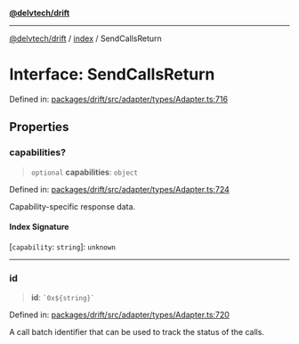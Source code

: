 [**@delvtech/drift**](../../README.md)

***

[@delvtech/drift](../../README.md) / [index](../README.md) / SendCallsReturn

# Interface: SendCallsReturn

Defined in: [packages/drift/src/adapter/types/Adapter.ts:716](https://github.com/delvtech/drift/blob/95370f81f9813e8d583ed884b0b07657be0d8f2c/packages/drift/src/adapter/types/Adapter.ts#L716)

## Properties

### capabilities?

> `optional` **capabilities**: `object`

Defined in: [packages/drift/src/adapter/types/Adapter.ts:724](https://github.com/delvtech/drift/blob/95370f81f9813e8d583ed884b0b07657be0d8f2c/packages/drift/src/adapter/types/Adapter.ts#L724)

Capability-specific response data.

#### Index Signature

\[`capability`: `string`\]: `unknown`

***

### id

> **id**: `` `0x${string}` ``

Defined in: [packages/drift/src/adapter/types/Adapter.ts:720](https://github.com/delvtech/drift/blob/95370f81f9813e8d583ed884b0b07657be0d8f2c/packages/drift/src/adapter/types/Adapter.ts#L720)

A call batch identifier that can be used to track the status of the calls.
